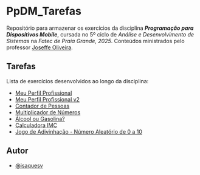 
# PpDM_Tarefas

Repositório para armazenar os exercícios da disciplina ***Programação para Dispositivos Mobile***, cursada no 5º ciclo de *Análise e Desenvolvimento de Sistemas* na *Fatec de Praia Grande, 2025*. Conteúdos ministrados pelo professor [Joseffe Oliveira](https://www.linkedin.com/in/joseffe/).

## Tarefas

Lista de exercícios desenvolvidos ao longo da disciplina:

 - [Meu Perfil Profissional](https://github.com/isaquesv/PpDM_Tarefas/tree/master/ex1-1-meu-perfil-profissional)
 - [Meu Perfil Profissional v2](https://github.com/isaquesv/PpDM_Tarefas/tree/master/ex1-2-meu-perfil-profissional-2)
 - [Contador de Pessoas](https://github.com/isaquesv/PpDM_Tarefas/tree/master/ex2-contador-pessoas)
 - [Multiplicador de Números](https://github.com/isaquesv/PpDM_Tarefas/tree/master/ex3-multiplicador-de-numeros)
 - [Álcool ou Gasolina?](https://github.com/isaquesv/PpDM_Tarefas/tree/master/ex4-alcool-ou-gasolina)
 - [Calculadora IMC](https://github.com/isaquesv/PpDM_Tarefas/tree/master/ex5-calculo-imc)
 - [Jogo de Adivinhação - Número Aleatório de 0 a 10](https://github.com/isaquesv/PpDM_Tarefas/tree/master/ex6-jogo-numero-aleatorio)

## Autor

- [@isaquesv](https://www.github.com/isaquesv)